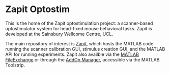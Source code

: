 # Zapit Optostim

This is the home of the Zapit optostimulation project: a scanner-based optostimulator system for head-fixed mouse behavioral tasks.
Zapit is developed at the Sainsbury Wellcome Centre, UCL.

The main repository of interest is [Zapit](https://github.com/Zapit-Optostim/zapit), which hosts the MATLAB code running the scanner calibration GUI, stimulus creation GUI, and the MATLAB API for running experiments. Zapit also availble via the [MATLAB FileExchange](https://uk.mathworks.com/matlabcentral/fileexchange/122142-zapit) or through the [AddOn Manager](https://uk.mathworks.com/help/matlab/matlab_env/get-add-ons.html), accessible via the MATLAB Toolstrip.
